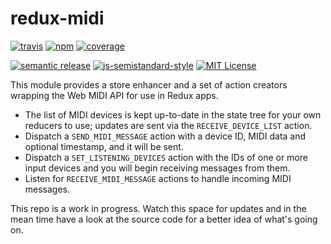 # redux-midi
[![travis][travis-image]][travis-url]
[![npm][npm-image]][npm-url]
[![coverage][coverage-image]][coverage-url]

[![semantic release][semantic-release-image]][semantic-release-url]
[![js-semistandard-style][semistandard-image]][semistandard-url]
[![MIT License][license-image]][license-url]

This module provides a store enhancer and a set of action creators wrapping the Web MIDI API for use in Redux apps.

* The list of MIDI devices is kept up-to-date in the state tree for your own reducers to use; updates are sent via the `RECEIVE_DEVICE_LIST` action.
* Dispatch a `SEND_MIDI_MESSAGE` action with a device ID, MIDI data and optional timestamp, and it will be sent.
* Dispatch a `SET_LISTENING_DEVICES` action with the IDs of one or more input devices and you will begin receiving messages from them.
* Listen for `RECEIVE_MIDI_MESSAGE` actions to handle incoming MIDI messages.

This repo is a work in progress. Watch this space for updates and in the mean time have a look at the source code for a better idea of what's going on.

[travis-image]: https://img.shields.io/travis/motiz88/redux-midi.svg?style=flat-square
[travis-url]: https://travis-ci.org/motiz88/redux-midi
[npm-image]: https://img.shields.io/npm/v/redux-midi.svg?style=flat-square
[npm-url]: https://npmjs.org/package/redux-midi
[semantic-release-image]: https://img.shields.io/badge/%20%20%F0%9F%93%A6%F0%9F%9A%80-semantic--release-e10079.svg?style=flat-square
[semantic-release-url]: https://github.com/semantic-release/semantic-release
[license-image]: http://img.shields.io/badge/license-MIT-brightgreen.svg?style=flat-square
[license-url]: http://motiz88.mit-license.org/
[semistandard-image]: https://img.shields.io/badge/code%20style-semistandard-brightgreen.svg?style=flat-square
[semistandard-url]: https://github.com/Flet/semistandard
[coverage-image]: https://coveralls.io/repos/github/motiz88/redux-midi/badge.svg?branch=master
[coverage-url]: https://coveralls.io/github/motiz88/redux-midi?branch=master
